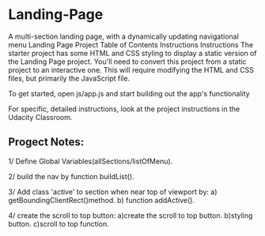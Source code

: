 # Landing-Page
A multi-section landing page, with a dynamically updating navigational menu
Landing Page Project
Table of Contents
Instructions
Instructions
The starter project has some HTML and CSS styling to display a static version of the Landing Page project. You'll need to convert this project from a static project to an interactive one. This will require modifying the HTML and CSS files, but primarily the JavaScript file.

To get started, open js/app.js and start building out the app's functionality

For specific, detailed instructions, look at the project instructions in the Udacity Classroom.


## Progect Notes:

1/ Define Global Variables(allSections/listOfMenu).

2/ build the nav by function buildList().

3/ Add class 'active' to section when near top of viewport by:
  a) getBoundingClientRect()method.
  b) function addActive().
  
4/ create the scroll to top button:
  a)create the scroll to top button.
  b)styling button.
  c)scroll to top function.
